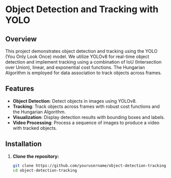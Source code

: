# Object Detection and Tracking with YOLO

## Overview

This project demonstrates object detection and tracking using the YOLO (You Only Look Once) model. We utilize YOLOv8 for real-time object detection and implement tracking using a combination of IoU (Intersection over Union), linear, and exponential cost functions. The Hungarian Algorithm is employed for data association to track objects across frames.

## Features

- **Object Detection**: Detect objects in images using YOLOv8.
- **Tracking**: Track objects across frames with robust cost functions and the Hungarian Algorithm.
- **Visualization**: Display detection results with bounding boxes and labels.
- **Video Processing**: Process a sequence of images to produce a video with tracked objects.

## Installation

1. **Clone the repository:**

   ```bash
   git clone https://github.com/yourusername/object-detection-tracking.git
   cd object-detection-tracking
